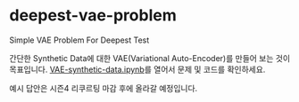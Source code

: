 # deepest-vae-problem
Simple VAE Problem For Deepest Test

간단한 Synthetic Data에 대한 VAE(Variational Auto-Encoder)를 만들어 보는 것이 목표입니다.
[VAE-synthetic-data.ipynb](VAE-synthetic-data.ipynb)를 열어서 문제 및 코드를 확인하세요.

예시 답안은 시즌4 리쿠르팅 마감 후에 올라갈 예정입니다.

